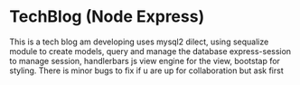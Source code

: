 # TechBlog (Node Express)
This is a tech blog am developing uses mysql2 dilect, using sequalize module to create models, query and manage the database
express-session to manage session, handlerbars js view engine for the view, bootstap for styling.
There is minor bugs to fix if u are up for collaboration but ask first
